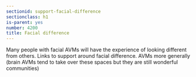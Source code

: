 ```yaml
---
sectionid: support-facial-difference
sectionclass: h1
is-parent: yes
number: 4200
title: Facial difference
---
```

Many people with facial AVMs will have the experience of looking different from others. Links to support around facial difference. AVMs more generally (brain AVMs tend to take over these spaces but they are still wonderful communities)